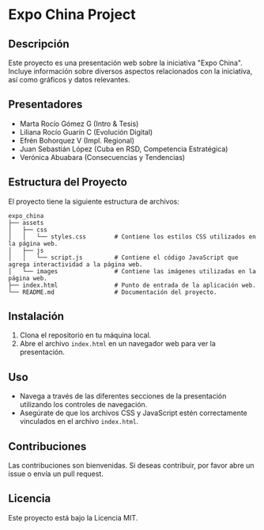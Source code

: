 # Expo China Project

## Descripción

Este proyecto es una presentación web sobre la iniciativa "Expo China". Incluye información sobre diversos aspectos relacionados con la iniciativa, así como gráficos y datos relevantes.

## Presentadores

- Marta Rocío Gómez G (Intro & Tesis)
- Liliana Rocío Guarín C (Evolución Digital)
- Efrén Bohorquez V (Impl. Regional)
- Juan Sebastián López (Cuba en RSD, Competencia Estratégica)
- Verónica Abuabara (Consecuencias y Tendencias)

## Estructura del Proyecto

El proyecto tiene la siguiente estructura de archivos:

```text
expo_china
├── assets
│   ├── css
│   │   └── styles.css        # Contiene los estilos CSS utilizados en la página web.
│   ├── js
│   │   └── script.js         # Contiene el código JavaScript que agrega interactividad a la página web.
│   └── images                # Contiene las imágenes utilizadas en la página web.
├── index.html                # Punto de entrada de la aplicación web.
└── README.md                 # Documentación del proyecto.
```

## Instalación

1. Clona el repositorio en tu máquina local.
2. Abre el archivo `index.html` en un navegador web para ver la presentación.

## Uso

- Navega a través de las diferentes secciones de la presentación utilizando los controles de navegación.
- Asegúrate de que los archivos CSS y JavaScript estén correctamente vinculados en el archivo `index.html`.

## Contribuciones

Las contribuciones son bienvenidas. Si deseas contribuir, por favor abre un issue o envía un pull request.

## Licencia

Este proyecto está bajo la Licencia MIT.
